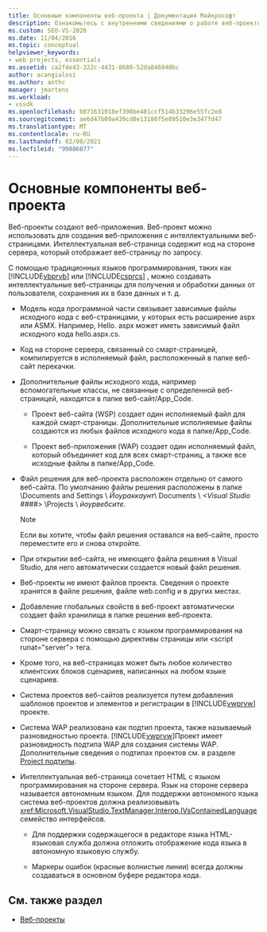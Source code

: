 ```yaml
---
title: Основные компоненты веб-проекта | Документация Майкрософт
description: Ознакомьтесь с внутренними сведениями о работе веб-проектов в Visual Studio.
ms.custom: SEO-VS-2020
ms.date: 11/04/2016
ms.topic: conceptual
helpviewer_keywords:
- web projects, essentials
ms.assetid: ca2f4e43-322c-4431-8680-52da846940bc
author: acangialosi
ms.author: anthc
manager: jmartens
ms.workload:
- vssdk
ms.openlocfilehash: b071631018ef398be481ccf514b33296e55fc2e8
ms.sourcegitcommit: ae6d47b09a439cd0e13180f5e89510e3e347fd47
ms.translationtype: MT
ms.contentlocale: ru-RU
ms.lasthandoff: 02/08/2021
ms.locfileid: "99886877"
---
```

# <a name="web-project-essentials"></a>Основные компоненты веб-проекта
Веб-проекты создают веб-приложения. Веб-проект можно использовать для создания веб-приложения с интеллектуальными веб-страницами. Интеллектуальная веб-страница содержит код на стороне сервера, который отображает веб-страницу по запросу.

 С помощью традиционных языков программирования, таких как [!INCLUDE[vbprvb](../../code-quality/includes/vbprvb_md.md)] или [!INCLUDE[csprcs](../../data-tools/includes/csprcs_md.md)] , можно создавать интеллектуальные веб-страницы для получения и обработки данных от пользователя, сохранения их в базе данных и т. д.

- Модель кода программной части связывает зависимые файлы исходного кода с веб-страницами, у которых есть расширение aspx или ASMX. Например, Hello. aspx может иметь зависимый файл исходного кода hello.aspx.cs.

- Код на стороне сервера, связанный со смарт-страницей, компилируется в исполняемый файл, расположенный в папке веб-сайт перекачки.

- Дополнительные файлы исходного кода, например вспомогательные классы, не связанные с определенной веб-страницей, находятся в папке веб-сайт/App_Code.

  - Проект веб-сайта (WSP) создает один исполняемый файл для каждой смарт-страницы. Дополнительные исполняемые файлы создаются из любых файлов исходного кода в папке/App_Code.

  - Проект веб-приложения (WAP) создает один исполняемый файл, который объединяет код для всех смарт-страниц, а также все исходные файлы в папке/App_Code.

- Файл решения для веб-проекта расположен отдельно от самого веб-сайта. По умолчанию файлы решения расположены в папке \Documents and Settings \\ *Йоураккаунт*\ Documents \\ *\<Visual Studio ####>* \Projects \\ *йоурвебсите*.

  > [!NOTE]
  > Если вы хотите, чтобы файл решения оставался на веб-сайте, просто переместите его и снова откройте.

- При открытии веб-сайта, не имеющего файла решения в Visual Studio, для него автоматически создается новый файл решения.

- Веб-проекты не имеют файлов проекта. Сведения о проекте хранятся в файле решения, файле web.config и в других местах.

- Добавление глобальных свойств в веб-проект автоматически создает файл хранилища в папке решения веб-проекта.

- Смарт-страницу можно связать с языком программирования на стороне сервера с помощью директивы страницы или \<script runat="server"> тега.

- Кроме того, на веб-страницах может быть любое количество клиентских блоков сценариев, написанных на любом языке сценариев.

- Система проектов веб-сайтов реализуется путем добавления шаблонов проектов и элементов и регистрации в [!INCLUDE[vwprvw](../../extensibility/internals/includes/vwprvw_md.md)] проекте.

- Система WAP реализована как подтип проекта, также называемый разновидностью проекта. [!INCLUDE[vwprvw](../../extensibility/internals/includes/vwprvw_md.md)]Проект имеет разновидность подтипа WAP для создания системы WAP. Дополнительные сведения о подтипах проектов см. в разделе [Project подтипы](../../extensibility/internals/project-subtypes.md).

- Интеллектуальная веб-страница сочетает HTML с языком программирования на стороне сервера. Язык на стороне сервера называется автономным языком. Для поддержки автономного языка система веб-проектов должна реализовывать <xref:Microsoft.VisualStudio.TextManager.Interop.IVsContainedLanguage> семейство интерфейсов.

  - Для поддержки содержащегося в редакторе языка HTML-языковая служба должна отложить отображение кода языка в автономную языковую службу.

  - Маркеры ошибок (красные волнистые линии) всегда должны создаваться в основном буфере редактора кода.

## <a name="see-also"></a>См. также раздел
- [Веб-проекты](../../extensibility/internals/web-projects.md)
